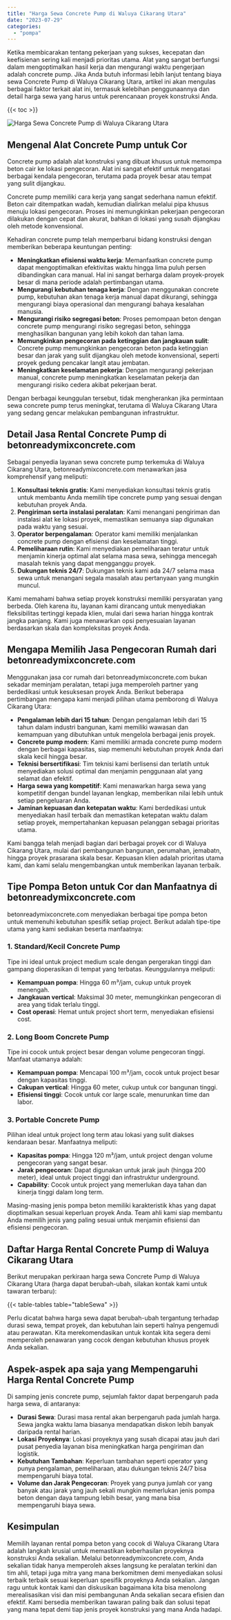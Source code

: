 ```yaml
---
title: "Harga Sewa Concrete Pump di Waluya Cikarang Utara"
date: "2023-07-29"
categories: 
  - "pompa"
---
```


Ketika membicarakan tentang pekerjaan yang sukses, kecepatan dan keefisienan sering kali menjadi prioritas utama. Alat yang sangat berfungsi dalam mengoptimalkan hasil kerja dan mengurangi waktu pengerjaan adalah concrete pump. Jika Anda butuh informasi lebih lanjut tentang biaya sewa Concrete Pump di Waluya Cikarang Utara, artikel ini akan mengulas berbagai faktor terkait alat ini, termasuk kelebihan penggunaannya dan detail harga sewa yang harus untuk perencanaan proyek konstruksi Anda.

{{< toc >}}

![Harga Sewa Concrete Pump di Waluya Cikarang Utara](https://betoncor8.github.io/pump/concrete-pump%20(4).png)

## Mengenal Alat Concrete Pump untuk Cor

Concrete pump adalah alat konstruksi yang dibuat khusus untuk memompa beton cair ke lokasi pengecoran. Alat ini sangat efektif untuk mengatasi berbagai kendala pengecoran, terutama pada proyek besar atau tempat yang sulit dijangkau.

Concrete pump memiliki cara kerja yang sangat sederhana namun efektif. Beton cair ditempatkan wadah, kemudian dialirkan melalui pipa khusus menuju lokasi pengecoran. Proses ini memungkinkan pekerjaan pengecoran dilakukan dengan cepat dan akurat, bahkan di lokasi yang susah dijangkau oleh metode konvensional.

Kehadiran concrete pump telah memperbarui bidang konstruksi dengan memberikan beberapa keuntungan penting:

- **Meningkatkan efisiensi waktu kerja**: Memanfaatkan concrete pump dapat mengoptimalkan efektivitas waktu hingga lima puluh persen dibandingkan cara manual. Hal ini sangat berharga dalam proyek-proyek besar di mana periode adalah pertimbangan utama.
- **Mengurangi kebutuhan tenaga kerja**: Dengan menggunakan concrete pump, kebutuhan akan tenaga kerja manual dapat dikurangi, sehingga mengurangi biaya operasional dan mengurangi bahaya kesalahan manusia.
- **Mengurangi risiko segregasi beton**: Proses pemompaan beton dengan concrete pump mengurangi risiko segregasi beton, sehingga menghasilkan bangunan yang lebih kokoh dan tahan lama.
- **Memungkinkan pengecoran pada ketinggian dan jangkauan sulit**: Concrete pump memungkinkan pengecoran beton pada ketinggian besar dan jarak yang sulit dijangkau oleh metode konvensional, seperti proyek gedung pencakar langit atau jembatan.
- **Meningkatkan keselamatan pekerja**: Dengan mengurangi pekerjaan manual, concrete pump meningkatkan keselamatan pekerja dan mengurangi risiko cedera akibat pekerjaan berat.

Dengan berbagai keunggulan tersebut, tidak mengherankan jika permintaan sewa concrete pump terus meningkat, terutama di Waluya Cikarang Utara yang sedang gencar melakukan pembangunan infrastruktur.

## Detail Jasa Rental Concrete Pump di betonreadymixconcrete.com

Sebagai penyedia layanan sewa concrete pump terkemuka di Waluya Cikarang Utara, betonreadymixconcrete.com menawarkan jasa komprehensif yang meliputi:

1. **Konsultasi teknis gratis**: Kami menyediakan konsultasi teknis gratis untuk membantu Anda memilih tipe concrete pump yang sesuai dengan kebutuhan proyek Anda.
2. **Pengiriman serta instalasi peralatan**: Kami menangani pengiriman dan instalasi alat ke lokasi proyek, memastikan semuanya siap digunakan pada waktu yang sesuai.
3. **Operator berpengalaman**: Operator kami memiliki menjalankan concrete pump dengan efisiensi dan keselamatan tinggi.
4. **Pemeliharaan rutin**: Kami menyediakan pemeliharaan teratur untuk menjamin kinerja optimal alat selama masa sewa, sehingga mencegah masalah teknis yang dapat mengganggu proyek.
5. **Dukungan teknis 24/7**: Dukungan teknis kami ada 24/7 selama masa sewa untuk menangani segala masalah atau pertanyaan yang mungkin muncul.

Kami memahami bahwa setiap proyek konstruksi memiliki persyaratan yang berbeda. Oleh karena itu, layanan kami dirancang untuk menyediakan fleksibilitas tertinggi kepada klien, mulai dari sewa harian hingga kontrak jangka panjang. Kami juga menawarkan opsi penyesuaian layanan berdasarkan skala dan kompleksitas proyek Anda.

## Mengapa Memilih Jasa Pengecoran Rumah dari betonreadymixconcrete.com

Menggunakan jasa cor rumah dari betonreadymixconcrete.com bukan sekadar meminjam peralatan, tetapi juga memperoleh partner yang berdedikasi untuk kesuksesan proyek Anda. Berikut beberapa pertimbangan mengapa kami menjadi pilihan utama pemborong di Waluya Cikarang Utara:

- **Pengalaman lebih dari 15 tahun**: Dengan pengalaman lebih dari 15 tahun dalam industri bangunan, kami memiliki wawasan dan kemampuan yang dibutuhkan untuk mengelola berbagai jenis proyek.
- **Concrete pump modern**: Kami memiliki armada concrete pump modern dengan berbagai kapasitas, siap memenuhi kebutuhan proyek Anda dari skala kecil hingga besar.
- **Teknisi bersertifikasi**: Tim teknisi kami berlisensi dan terlatih untuk menyediakan solusi optimal dan menjamin penggunaan alat yang selamat dan efektif.
- **Harga sewa yang kompetitif**: Kami menawarkan harga sewa yang kompetitif dengan bundel layanan lengkap, memberikan nilai lebih untuk setiap pengeluaran Anda.
- **Jaminan kepuasan dan ketepatan waktu**: Kami berdedikasi untuk menyediakan hasil terbaik dan memastikan ketepatan waktu dalam setiap proyek, mempertahankan kepuasan pelanggan sebagai prioritas utama.

Kami bangga telah menjadi bagian dari berbagai proyek cor di Waluya Cikarang Utara, mulai dari pembangunan bangunan, perumahan, jemabatn, hingga proyek prasarana skala besar. Kepuasan klien adalah prioritas utama kami, dan kami selalu mengembangkan untuk memberikan layanan terbaik.

## Tipe Pompa Beton untuk Cor dan Manfaatnya di betonreadymixconcrete.com

betonreadymixconcrete.com menyediakan berbagai tipe pompa beton untuk memenuhi kebutuhan spesifik setiap project. Berikut adalah tipe-tipe utama yang kami sediakan beserta manfaatnya:

### 1\. Standard/Kecil Concrete Pump

Tipe ini ideal untuk project medium scale dengan pergerakan tinggi dan gampang dioperasikan di tempat yang terbatas. Keunggulannya meliputi:

- **Kemampuan pompa**: Hingga 60 m³/jam, cukup untuk proyek menengah.
- **Jangkauan vertical**: Maksimal 30 meter, memungkinkan pengecoran di area yang tidak terlalu tinggi.
- **Cost operasi**: Hemat untuk project short term, menyediakan efisiensi cost.

### 2\. Long Boom Concrete Pump

Tipe ini cocok untuk project besar dengan volume pengecoran tinggi. Manfaat utamanya adalah:

- **Kemampuan pompa**: Mencapai 100 m³/jam, cocok untuk project besar dengan kapasitas tinggi.
- **Cakupan vertical**: Hingga 60 meter, cukup untuk cor bangunan tinggi.
- **Efisiensi tinggi**: Cocok untuk cor large scale, menurunkan time dan labor.

### 3\. Portable Concrete Pump

Pilihan ideal untuk project long term atau lokasi yang sulit diakses kendaraan besar. Manfaatnya meliputi:

- **Kapasitas pompa**: Hingga 120 m³/jam, untuk project dengan volume pengecoran yang sangat besar.
- **Jarak pengecoran**: Dapat digunakan untuk jarak jauh (hingga 200 meter), ideal untuk project tinggi dan infrastruktur underground.
- **Capability**: Cocok untuk project yang memerlukan daya tahan dan kinerja tinggi dalam long term.

Masing-masing jenis pompa beton memiliki karakteristik khas yang dapat dioptimalkan sesuai keperluan proyek Anda. Team ahli kami siap membantu Anda memilih jenis yang paling sesuai untuk menjamin efisiensi dan efisiensi pengecoran.

## Daftar Harga Rental Concrete Pump di Waluya Cikarang Utara

Berikut merupakan perkiraan harga sewa Concrete Pump di Waluya Cikarang Utara (harga dapat berubah-ubah, silakan kontak kami untuk tawaran terbaru):

{{< table-tables table="tableSewa" >}}

Perlu dicatat bahwa harga sewa dapat berubah-ubah tergantung terhadap durasi sewa, tempat proyek, dan kebutuhan lain seperti halnya pengemudi atau perawatan. Kita merekomendasikan untuk kontak kita segera demi memperoleh penawaran yang cocok dengan kebutuhan khusus proyek Anda sekalian.

## Aspek-aspek apa saja yang Mempengaruhi Harga Rental Concrete Pump

Di samping jenis concrete pump, sejumlah faktor dapat berpengaruh pada harga sewa, di antaranya:

- **Durasi Sewa**: Durasi masa rental akan berpengaruh pada jumlah harga. Sewa jangka waktu lama biasanya mendapatkan diskon lebih banyak daripada rental harian.
- **Lokasi Proyeknya**: Lokasi proyeknya yang susah dicapai atau jauh dari pusat penyedia layanan bisa meningkatkan harga pengiriman dan logistik.
- **Kebutuhan Tambahan**: Keperluan tambahan seperti operator yang punya pengalaman, pemeliharaan, atau dukungan teknis 24/7 bisa mempengaruhi biaya total.
- **Volume dan Jarak Pengecoran**: Proyek yang punya jumlah cor yang banyak atau jarak yang jauh sekali mungkin memerlukan jenis pompa beton dengan daya tampung lebih besar, yang mana bisa mempengaruhi biaya sewa.

## Kesimpulan

Memilih layanan rental pompa beton yang cocok di Waluya Cikarang Utara adalah langkah krusial untuk memastikan keberhasilan proyeknya konstruksi Anda sekalian. Melalui betonreadymixconcrete.com, Anda sekalian tidak hanya memperoleh akses langsung ke peralatan terkini dan tim ahli, tetapi juga mitra yang mana berkomitmen demi menyediakan solusi terbaik terbaik sesuai keperluan spesifik proyeknya Anda sekalian. Jangan ragu untuk kontak kami dan diskusikan bagaimana kita bisa menolong merealisasikan visi dan misi pembangunan Anda sekalian secara efisien dan efektif. Kami bersedia memberikan tawaran paling baik dan solusi tepat yang mana tepat demi tiap jenis proyek konstruksi yang mana Anda hadapi.
